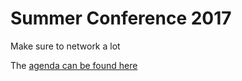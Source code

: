 # Summer Conference 2017

Make sure to network a lot

The [agenda can be found here](http://www.cablelabs.com/event/cummer-conference-2017/)

